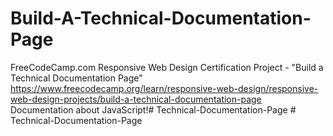 # Build-A-Technical-Documentation-Page
FreeCodeCamp.com Responsive Web Design Certification Project - "Build a Technical Documentation Page"
<https://www.freecodecamp.org/learn/responsive-web-design/responsive-web-design-projects/build-a-technical-documentation-page>
Documentation about JavaScript!#   T e c h n i c a l - D o c u m e n t a t i o n - P a g e  
 #   T e c h n i c a l - D o c u m e n t a t i o n - P a g e  
 